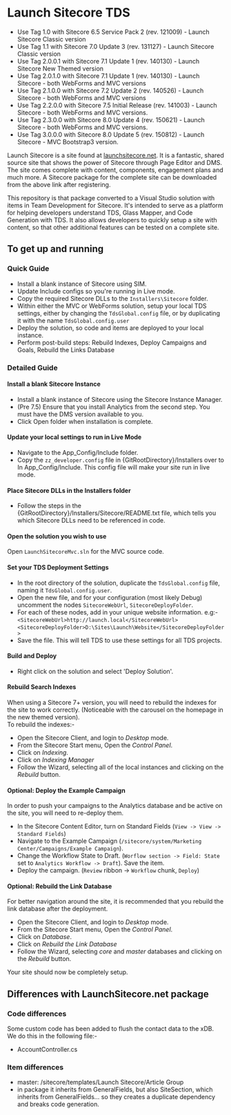# Launch Sitecore TDS #

- Use Tag 1.0 with Sitecore 6.5 Service Pack 2 (rev. 121009) - Launch Sitecore Classic version
- Use Tag 1.1 with Sitecore 7.0 Update 3 (rev. 131127) - Launch Sitecore Classic version
- Use Tag 2.0.0.1 with Sitecore 7.1 Update 1 (rev. 140130) - Launch Sitecore New Themed version
- Use Tag 2.0.1.0 with Sitecore 7.1 Update 1 (rev. 140130) - Launch Sitecore - both WebForms and MVC versions
- Use Tag 2.1.0.0 with Sitecore 7.2 Update 2 (rev. 140526) - Launch Sitecore - both WebForms and MVC versions
- Use Tag 2.2.0.0 with Sitecore 7.5 Initial Release (rev. 141003) - Launch Sitecore - both WebForms and MVC versions.
- Use Tag 2.3.0.0 with Sitecore 8.0 Update 4 (rev. 150621) - Launch Sitecore - both WebForms and MVC versions.
- Use Tag 3.0.0.0 with Sitecore 8.0 Update 5 (rev. 150812) - Launch Sitecore - MVC Bootstrap3 version.

Launch Sitecore is a site found at [launchsitecore.net](http://launchsitecore.net). It is a fantastic, shared source site that shows the power of Sitecore through Page Editor and DMS. The site comes complete with content, components, engagement plans and much more. A Sitecore package for the complete site can be downloaded from the above link after registering.

This repository is that package converted to a Visual Studio solution with items in Team Development for Sitecore. It's intended to serve as a platform for helping developers understand TDS, Glass Mapper, and Code Generation with TDS. It also allows developers to quickly setup a site with content, so that other additional features can be tested on a complete site.


## To get up and running ##
### Quick Guide ###
- Install a blank instance of Sitecore using SIM.
- Update Include configs so you're running in Live mode.
- Copy the required Sitecore DLLs to the `Installers\Sitecore` folder.
- Within either the MVC or WebForms solution, setup your local TDS settings, either by changing the `TdsGlobal.config` file, or by duplicating it with the name `TdsGlobal.config.user`
- Deploy the solution, so code and items are deployed to your local instance.
- Perform post-build steps: Rebuild Indexes, Deploy Campaigns and Goals, Rebuild the Links Database

### Detailed Guide ###

#### Install a blank Sitecore Instance ####
- Install a blank instance of Sitecore using the Sitecore Instance Manager.
- (Pre 7.5) Ensure that you install Analytics from the second step. You must have the DMS version available to you.
- Click Open folder when installation is complete.

#### Update your local settings to run in Live Mode ####
- Navigate to the App_Config/Include folder.
- Copy the `zz_developer.config` file in {GitRootDirectory}/Installers over to In App_Config/Include. This config file will make your site run in live mode.

#### Place Sitecore DLLs in the Installers folder ####
- Follow the steps in the {GitRootDirectory}/Installers/Sitecore/README.txt file, which tells you which Sitecore DLLs need to be referenced in code.

#### Open the solution you wish to use ####
Open `LaunchSitecoreMvc.sln` for the MVC source code.

#### Set your TDS Deployment Settings ####
- In the root directory of the solution, duplicate the `TdsGlobal.config` file, naming it `TdsGlobal.config.user`.
- Open the new file, and for your configuration (most likely Debug) uncomment the nodes `SitecoreWebUrl`, `SitecoreDeployFolder`.
 - For each of these nodes, add in your unique website information. e.g:- <br />
   `<SitecoreWebUrl>http://launch.local</SitecoreWebUrl>`<br />
   `<SitecoreDeployFolder>D:\Sites\Launch\Website</SitecoreDeployFolder>`<br />
- Save the file. This will tell TDS to use these settings for all TDS projects.

#### Build and Deploy ####
- Right click on the solution and select 'Deploy Solution'.

#### Rebuild Search Indexes ####
When using a Sitecore 7+ version, you will need to rebuild the indexes for the site to work correctly. (Noticeable with the carousel on the homepage in the new themed version).<br />
To rebuild the indexes:-

 - Open the Sitecore Client, and login to *Desktop* mode.
 - From the Sitecore Start menu, Open the *Control Panel*.
 - Click on *Indexing*.
 - Click on *Indexing Manager*
 - Follow the Wizard, selecting all of the local instances and clicking on the *Rebuild* button.

#### Optional: Deploy the Example Campaign ####
In order to push your campaigns to the Analytics database and be active on the site, you will need to re-deploy them.

 - In the Sitecore Content Editor, turn on Standard Fields (`View -> View -> Standard Fields`)
 - Navigate to the Example Campaign (`/sitecore/system/Marketing Center/Campaigns/Example Campaign`).
 - Change the Workflow State to Draft. (`Worflow section -> Field: State` set to `Analytics Workflow -> Draft`). Save the item.
 - Deploy the campaign. (`Review` ribbon -> `Workflow` chunk, `Deploy`)
 

#### Optional: Rebuild the Link Database ####
For better navigation around the site, it is recommended that you rebuild the link database after the deployment.

 - Open the Sitecore Client, and login to *Desktop* mode.
 - From the Sitecore Start menu, Open the *Control Panel*.
 - Click on *Database*.
 - Click on *Rebuild the Link Database*
 - Follow the Wizard, selecting *core* and *master* databases and clicking on the *Rebuild* button.

Your site should now be completely setup.

## Differences with LaunchSitecore.net package ##
### Code differences ###
Some custom code has been added to flush the contact data to the xDB. We do this in the following file:-

 - AccountController.cs

### Item differences ###

 - master: /sitecore/templates/Launch Sitecore/Article Group
  - in package it inherits from GeneralFields, but also SiteSection, which inherits from GeneralFields... so they creates a duplicate dependency and breaks code generation.
 




